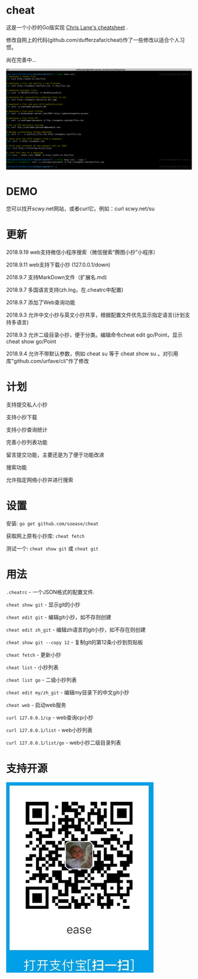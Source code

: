 # cheat

这是一个小抄的Go版实现 [Chris Lane's cheatsheet](https://github.com/chrisallenlane/cheat) . 

修改自网上的代码(github.com/dufferzafar/cheat)作了一些修改以适合个人习惯。


尚在完善中...

![Screenshot](pic/screenshot.png)

# DEMO

您可以找开scwy.net网站，或者curl它。例如：curl scwy.net/su

# 更新

2018.9.19 web支持微信小程序搜索（微信搜索“腾图小抄”小程序）

2018.9.11 web支持下载小抄 (127.0.0.1/down)

2018.9.7 支持MarkDown文件（扩展名.md)

2018.9.7 多国语言支持(zh.lng，在.cheatrc中配置)

2018.9.7 添加了Web查询功能

2018.9.3 允许中文小抄与英文小抄共享，根据配置文件优先显示指定语言(计划支持多语言)

2018.9.3 允许二级目录小抄，便于分类。编辑命令cheat edit go/Point，显示cheat show go/Point

2018.9.4 允许不带默认参数，例如 cheat su 等于 cheat show su 。对引用库"github.com/urfave/cli"作了修改

# 计划

支持提交私人小抄

支持小抄下载

支持小抄查询统计

完善小抄列表功能

留言提交功能，主要还是为了便于功能改进

搜索功能

允许指定网络小抄并进行搜索


# 设置

安装: `go get github.com/soease/cheat`

获取网上原有小抄库: `cheat fetch`

测试一个: `cheat show git` 或 `cheat git`

# 用法
`.cheatrc` - 一个JSON格式的配置文件.

`cheat show git` - 显示git的小抄

`cheat edit git` - 编辑git小抄，如不存则创建

`cheat edit zh_git` - 编辑zh语言的git小抄，如不存在则创建

`cheat show git --copy 12` - 复制git的第12条小抄到剪贴板

`cheat fetch` - 更新小抄

`cheat list` - 小抄列表

`cheat list go` - 二级小抄列表

`cheat edit my/zh_git` - 编辑my目录下的中文git小抄

`cheat web` - 启动web服务

`curl 127.0.0.1/cp` - web查询cp小抄

`curl 127.0.0.1/list` - web小抄列表

`curl 127.0.0.1/list/go` - web小抄二级目录列表

# 支持开源

![支付宝](pic/myali.jpg)